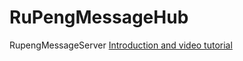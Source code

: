 # RuPengMessageHub
RupengMessageServer
[Introduction and video tutorial](https://www.rupeng.com/Courses/Chapter/938)
